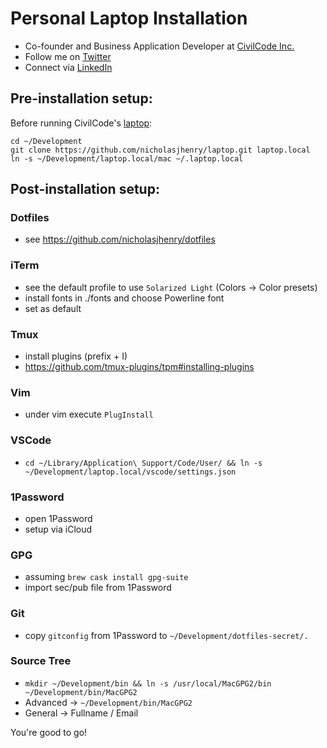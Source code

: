 # Personal Laptop Installation

- Co-founder and Business Application Developer at [CivilCode Inc.](http://www.civilcode.io)
- Follow me on [Twitter](http://www.twitter.com/nicholasjhenry)
- Connect via [LinkedIn](http://ca.linkedin.com/in/nicholasjhenry)

## Pre-installation setup:

Before running CivilCode's [laptop](https://github.com/civilcode/laptop):

    cd ~/Development
    git clone https://github.com/nicholasjhenry/laptop.git laptop.local
    ln -s ~/Development/laptop.local/mac ~/.laptop.local

## Post-installation setup:

### Dotfiles

- see https://github.com/nicholasjhenry/dotfiles

### iTerm

- see the default profile to use `Solarized Light` (Colors -> Color presets)
- install fonts in ./fonts and choose Powerline font
- set as default

### Tmux

- install plugins (prefix + I)
- https://github.com/tmux-plugins/tpm#installing-plugins

### Vim

- under vim execute `PlugInstall`

### VSCode

- `cd ~/Library/Application\ Support/Code/User/ && ln -s ~/Development/laptop.local/vscode/settings.json`

### 1Password

- open 1Password
- setup via iCloud

### GPG

- assuming `brew cask install gpg-suite`
- import sec/pub file from 1Password

### Git

- copy `gitconfig` from 1Password to `~/Development/dotfiles-secret/.`

### Source Tree

- `mkdir ~/Development/bin && ln -s /usr/local/MacGPG2/bin ~/Development/bin/MacGPG2`
- Advanced -> `~/Development/bin/MacGPG2`
- General -> Fullname / Email

You're good to go!
